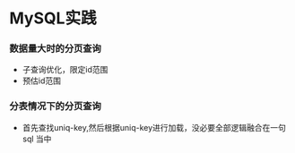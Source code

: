 MySQL实践
======

### 数据量大时的分页查询
- 子查询优化，限定id范围
- 预估id范围

### 分表情况下的分页查询
- 首先查找uniq-key,然后根据uniq-key进行加载，没必要全部逻辑融合在一句sql
当中

